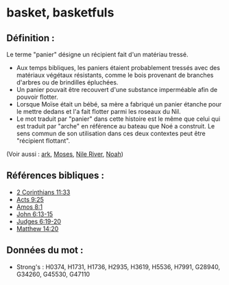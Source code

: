 # basket, basketfuls

## Définition :

Le terme "panier" désigne un récipient fait d'un matériau tressé.

* Aux temps bibliques, les paniers étaient probablement tressés avec des matériaux végétaux résistants, comme le bois provenant de branches d'arbres ou de brindilles épluchées.
* Un panier pouvait être recouvert d'une substance imperméable afin de pouvoir flotter.
* Lorsque Moïse était un bébé, sa mère a fabriqué un panier étanche pour le mettre dedans et l'a fait flotter parmi les roseaux du Nil.
* Le mot traduit par "panier" dans cette histoire est le même que celui qui est traduit par "arche" en référence au bateau que Noé a construit. Le sens commun de son utilisation dans ces deux contextes peut être "récipient flottant".

(Voir aussi : [ark](../kt/ark.md), [Moses](../names/moses.md), [Nile River](../names/nileriver.md), [Noah](../names/noah.md))

## Références bibliques :

* [2 Corinthians 11:33](rc://en/tn/help/2co/11/33)
* [Acts 9:25](rc://en/tn/help/act/09/25)
* [Amos 8:1](rc://en/tn/help/amo/08/01)
* [John 6:13-15](rc://en/tn/help/jhn/06/13)
* [Judges 6:19-20](rc://en/tn/help/jdg/06/19)
* [Matthew 14:20](rc://en/tn/help/mat/14/20)

## Données du mot :

* Strong's : H0374, H1731, H1736, H2935, H3619, H5536, H7991, G28940, G34260, G45530, G47110
